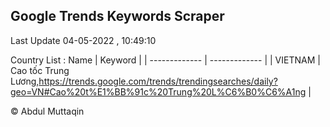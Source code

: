 

## Google Trends Keywords Scraper 
 
Last Update 04-05-2022 , 10:49:10

Country List :
 Name  | Keyword |
| ------------- | ------------- |
| VIETNAM | Cao tốc Trung Lương,https://trends.google.com/trends/trendingsearches/daily?geo=VN#Cao%20t%E1%BB%91c%20Trung%20L%C6%B0%C6%A1ng |



© Abdul Muttaqin 
